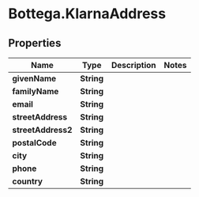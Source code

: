 # Bottega.KlarnaAddress

## Properties

Name | Type | Description | Notes
------------ | ------------- | ------------- | -------------
**givenName** | **String** |  | 
**familyName** | **String** |  | 
**email** | **String** |  | 
**streetAddress** | **String** |  | 
**streetAddress2** | **String** |  | 
**postalCode** | **String** |  | 
**city** | **String** |  | 
**phone** | **String** |  | 
**country** | **String** |  | 


